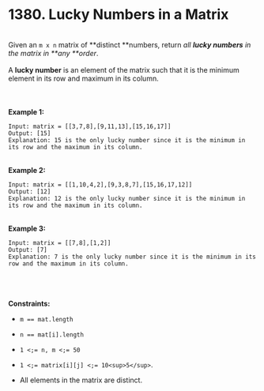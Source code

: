 # 1380. Lucky Numbers in a Matrix

<br />Given an `m x n` matrix of **distinct **numbers, return <em>all **lucky numbers** in the matrix in **any **order</em>.<br />
<br />A **lucky number** is an element of the matrix such that it is the minimum element in its row and maximum in its column.<br />
<br /> <br />
<br />**Example 1:**<br />
```
Input: matrix = [[3,7,8],[9,11,13],[15,16,17]]
Output: [15]
Explanation: 15 is the only lucky number since it is the minimum in its row and the maximum in its column.
```
<br />**Example 2:**<br />
```
Input: matrix = [[1,10,4,2],[9,3,8,7],[15,16,17,12]]
Output: [12]
Explanation: 12 is the only lucky number since it is the minimum in its row and the maximum in its column.
```
<br />**Example 3:**<br />
```
Input: matrix = [[7,8],[1,2]]
Output: [7]
Explanation: 7 is the only lucky number since it is the minimum in its row and the maximum in its column.
```
<br /> <br />
<br />**Constraints:**<br />

* `m == mat.length`

* `n == mat[i].length`

* `1 <;= n, m <;= 50`

* `1 <;= matrix[i][j] <;= 10<sup>5</sup>`.

* All elements in the matrix are distinct.
